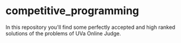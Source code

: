 # competitive_programming
In this repository you'll find some perfectly accepted and high ranked solutions of the problems of UVa Online Judge.
